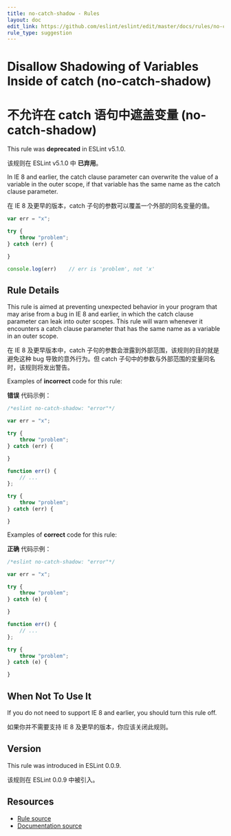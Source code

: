 ```yaml
---
title: no-catch-shadow - Rules
layout: doc
edit_link: https://github.com/eslint/eslint/edit/master/docs/rules/no-catch-shadow.md
rule_type: suggestion
---
```

<!-- Note: No pull requests accepted for this file. See README.md in the root directory for details. -->

# Disallow Shadowing of Variables Inside of catch (no-catch-shadow)

# 不允许在 catch 语句中遮盖变量 (no-catch-shadow)

This rule was **deprecated** in ESLint v5.1.0.

该规则在 ESLint v5.1.0 中 **已弃用**。


In IE 8 and earlier, the catch clause parameter can overwrite the value of a variable in the outer scope, if that variable has the same name as the catch clause parameter.

在 IE 8 及更早的版本，catch 子句的参数可以覆盖一个外部的同名变量的值。

```js
var err = "x";

try {
    throw "problem";
} catch (err) {

}

console.log(err)    // err is 'problem', not 'x'
```

## Rule Details

This rule is aimed at preventing unexpected behavior in your program that may arise from a bug in IE 8 and earlier, in which the catch clause parameter can leak into outer scopes. This rule will warn whenever it encounters a catch clause parameter that has the same name as a variable in an outer scope.

在 IE 8 及更早版本中，catch 子句的参数会泄露到外部范围，该规则的目的就是避免这种 bug 导致的意外行为。但 catch 子句中的参数与外部范围的变量同名时，该规则将发出警告。

Examples of **incorrect** code for this rule:

**错误** 代码示例：

```js
/*eslint no-catch-shadow: "error"*/

var err = "x";

try {
    throw "problem";
} catch (err) {

}

function err() {
    // ...
};

try {
    throw "problem";
} catch (err) {

}
```

Examples of **correct** code for this rule:

**正确** 代码示例：

```js
/*eslint no-catch-shadow: "error"*/

var err = "x";

try {
    throw "problem";
} catch (e) {

}

function err() {
    // ...
};

try {
    throw "problem";
} catch (e) {

}
```

## When Not To Use It

If you do not need to support IE 8 and earlier, you should turn this rule off.

如果你并不需要支持 IE 8 及更早的版本，你应该关闭此规则。

## Version

This rule was introduced in ESLint 0.0.9.

该规则在 ESLint 0.0.9 中被引入。

## Resources

* [Rule source](https://github.com/eslint/eslint/tree/master/lib/rules/no-catch-shadow.js)
* [Documentation source](https://github.com/eslint/eslint/tree/master/docs/rules/no-catch-shadow.md)
